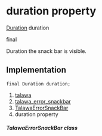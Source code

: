 
<div>

# duration property

</div>


[Duration](https://api.flutter.dev/flutter/dart-core/Duration-class.html)
duration


final




Duration the snack bar is visible.



## Implementation

``` language-dart
final Duration duration;
```







1.  [talawa](../../index.md)
2.  [talawa_error_snackbar](../../widgets_talawa_error_snackbar/)
3.  [TalawaErrorSnackBar](../../widgets_talawa_error_snackbar/TalawaErrorSnackBar-class.md)
4.  duration property

##### TalawaErrorSnackBar class







